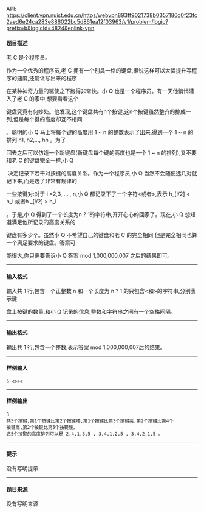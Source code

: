 API: https://client.vpn.nuist.edu.cn/https/webvpn893ff9021738b0357186c0f23fc2aed6e24ca283e886022bc5d861ea12f03963/v1/problem/logic?prefix=b&logicId=4824&enlink-vpn

#### 题目描述

老 C 是个程序员。    

作为一个优秀的程序员,老 C 拥有一个别具一格的键盘,据说这样可以大幅提升写程序的速度,还能让写出来的程序

在某种神奇力量的驱使之下跑得非常快。小 Q 也是一个程序员。有一天他悄悄潜入了老 C 的家中,想要看看这个

键盘究竟有何妙处。他发现,这个键盘共有n个按键,这n个按键虽然整齐的排成一列,但是每个键的高度却互不相同

。聪明的小 Q 马上将每个键的高度用 1 ~ n 的整数表示了出来,得到一个 1 ~ n 的排列 h1, h2,..., hn 。为了

回去之后可以仿造一个新键盘(新键盘每个键的高度也是一个 1 ~ n 的排列),又不要和老 C 的键盘完全一样,小 Q

 决定记录下若干对按键的高度关系。作为一个程序员,小 Q 当然不会随便选几对就记下来,而是选了非常有规律的

一些按键对:对于 i =2,3, ... , n,小 Q 都记录下了一个字符<或者>,表示 h\_\[i/2\] < h\_i 或者h \_\[i/2\] > h\_i 

。于是,小 Q 得到了一个长度为n ? 1的字符串,开开心心的回家了。现在,小 Q 想知道满足他所记录的高度关系的

键盘有多少个。虽然小 Q 不希望自己的键盘和老 C 的完全相同,但是完全相同也算一个满足要求的键盘。答案可

能很大,你只需要告诉小 Q 答案 mod 1,000,000,007 之后的结果即可。

---

#### 输入格式

输入共 1 行,包含一个正整数 n 和一个长度为 n ? 1 的只包含<和>的字符串,分别表示键

盘上按键的数量,和小 Q 记录的信息,整数和字符串之间有一个空格间隔。

---

#### 输出格式

输出共 1 行,包含一个整数,表示答案 mod 1,000,000,007后的结果。    

---

#### 样例输入
```
5 <>><
```

---

#### 样例输出
```
3
共5个按键,第1个按键比第2个按键矮,第1个按键比第3个按键高,第2个按键比第4个
按键高,第2个按键比第5个按键矮。    
这5个按键的高度排列可以是 2,4,1,3,5 , 3,4,1,2,5 , 3,4,2,1,5 。
```

---

#### 提示

没有写明提示

---

#### 题目来源

没有写明来源